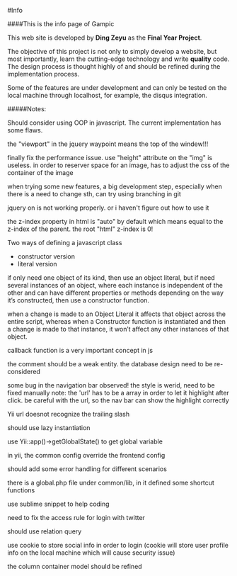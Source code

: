 #Info

####This is the info page of Gampic

This web site is developed by **Ding Zeyu** as the **Final Year Project**.

The objective of this project is not only to simply develop a website, but most importantly, learn the cutting-edge technology and write **quality** code. The design process is thought highly of and should be refined during the implementation process.

Some of the features are under development and can only be tested on the local machine through localhost, for example, the disqus
integration.

#####Notes:

Should consider using OOP in javascript.
The current implementation has some flaws.

the "viewport" in the jquery waypoint means the top of the windew!!!

finally fix the performance issue.
use "height" attribute on the "img" is useless.
in order to reserver space for an image, has to adjust the css of the container of the image

when trying some new features, a big development step, especially when there is a need to change sth, can try using
branching in git

jquery on is not working properly. or i haven't figure out how to use it

the z-index property in html is "auto" by default which means equal to the z-index of the parent. the root "html"
z-index is 0!

Two ways of defining a javascript class

*	constructor version
*	literal version

if only need one object of its kind, then use an object literal, but if need several instances of an object, where each instance
is independent of the other and can have different properties or methods depending on the way it’s constructed, then use a constructor function.

when a change is made to an Object Literal it affects that object across the entire script, whereas when
a Constructor function is instantiated and then a change is made to that instance, it won’t affect any
other instances of that object.

callback function is a very important concept in js

the comment should be a weak entity. the database design need to be re-considered

some bug in the navigation bar observed! the style is werid, need to be fixed manually
note: the 'url' has to be a array in order to let it highlight after click. be careful with the url, so the nav bar can show
the highlight correctly

Yii url doesnot recognize the trailing slash

should use lazy instantiation

use Yii::app()->getGlobalState() to get global variable

in yii, the common config override the frontend config

should add some error handling for different scenarios

there is a global.php file under common/lib, in it defined some shortcut functions

use sublime snippet to help coding

need to fix the access rule for login with twitter

should use relation query

use cookie to store social info in order to login (cookie will store user profile info on the local machine which will cause security issue)

the column container model should be refined